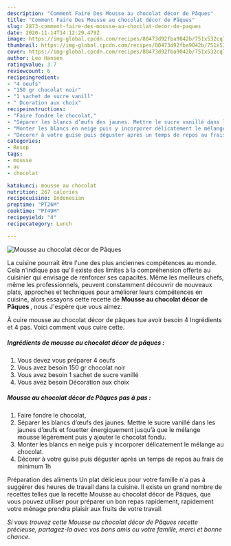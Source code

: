 ```yaml
---
description: "Comment Faire Des Mousse au chocolat décor de Pâques"
title: "Comment Faire Des Mousse au chocolat décor de Pâques"
slug: 2873-comment-faire-des-mousse-au-chocolat-decor-de-paques
date: 2020-11-14T14:12:29.479Z
image: https://img-global.cpcdn.com/recipes/80473d92fba9042b/751x532cq70/mousse-au-chocolat-decor-de-paques-photo-principale-de-la-recette.jpg
thumbnail: https://img-global.cpcdn.com/recipes/80473d92fba9042b/751x532cq70/mousse-au-chocolat-decor-de-paques-photo-principale-de-la-recette.jpg
cover: https://img-global.cpcdn.com/recipes/80473d92fba9042b/751x532cq70/mousse-au-chocolat-decor-de-paques-photo-principale-de-la-recette.jpg
author: Leo Hansen
ratingvalue: 3.7
reviewcount: 6
recipeingredient:
- "4 oeufs"
- "150 gr chocolat noir"
- "1 sachet de sucre vanill"
- " Dcoration aux choix"
recipeinstructions:
- "Faire fondre le chocolat,"
- "Séparer les blancs d’œufs des jaunes. Mettre le sucre vanillé dans les jaunes d’œufs et fouetter énergiquement jusqu’à que le mélange mousse légèrement puis y ajouter le chocolat fondu."
- "Monter les blancs en neige puis y incorporer délicatement le mélange au chocolat."
- "Décorer à votre guise puis déguster après un temps de repos au frais de minimum 1h"
categories:
- Resep
tags:
- mousse
- au
- chocolat

katakunci: mousse au chocolat 
nutrition: 267 calories
recipecuisine: Indonesian
preptime: "PT26M"
cooktime: "PT49M"
recipeyield: "4"
recipecategory: Lunch

---
```



![Mousse au chocolat décor de Pâques](https://img-global.cpcdn.com/recipes/80473d92fba9042b/751x532cq70/mousse-au-chocolat-decor-de-paques-photo-principale-de-la-recette.jpg)

La cuisine pourrait être l'une des plus anciennes compétences au monde. Cela n'indique pas qu'il existe des limites à la compréhension offerte au cuisinier qui envisage de renforcer ses capacités. Même les meilleurs chefs, même les professionnels, peuvent constamment découvrir de nouveaux plats, approches et techniques pour améliorer leurs compétences en cuisine, alors essayons cette recette de <strong> Mousse au chocolat décor de Pâques </strong>, nous J'espère que vous aimez.

<!--inarticleads1-->

À cuire mousse au chocolat décor de pâques tue avoir besoin 4 Ingrédients et 4 pas. Voici comment vous cuire cette.

##### Ingrédients de mousse au chocolat décor de pâques :

1. Vous devez vous préparer 4 oeufs
1. Vous avez besoin 150 gr chocolat noir
1. Vous avez besoin 1 sachet de sucre vanillé
1. Vous avez besoin  Décoration aux choix




<!--inarticleads2-->

##### Mousse au chocolat décor de Pâques pas à pas :

1. Faire fondre le chocolat,
1. Séparer les blancs d’œufs des jaunes. Mettre le sucre vanillé dans les jaunes d’œufs et fouetter énergiquement jusqu’à que le mélange mousse légèrement puis y ajouter le chocolat fondu.
1. Monter les blancs en neige puis y incorporer délicatement le mélange au chocolat.
1. Décorer à votre guise puis déguster après un temps de repos au frais de minimum 1h




<!--inarticleads1-->

<p>
Préparation des aliments Un plat délicieux pour votre famille n'a pas à suggérer des heures de travail dans la cuisine. Il existe un grand nombre de recettes telles que la recette Mousse au chocolat décor de Pâques, que vous pouvez utiliser pour préparer un bon repas rapidement, rapidement votre ménage prendra plaisir aux fruits de votre travail.
</p>

<p>
<i>Si vous trouvez cette Mousse au chocolat décor de Pâques recette précieuse, partagez-la avec vos bons amis ou votre famille, merci et bonne chance.</i>
</p>
